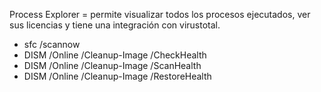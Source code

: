 Process Explorer = permite visualizar todos los procesos ejecutados, ver sus licencias y tiene una integración con virustotal.

- sfc /scannow
- DISM /Online /Cleanup-Image /CheckHealth
- DISM /Online /Cleanup-Image /ScanHealth
- DISM /Online /Cleanup-Image /RestoreHealth